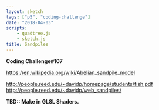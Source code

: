 ```yaml
---
layout: sketch
tags: ["p5", "coding-challenge"]
date: "2018-04-03"
scripts: 
    - quadtree.js
    - sketch.js 
title: Sandpiles
---
```


**Coding Challenge#107**

<https://en.wikipedia.org/wiki/Abelian_sandpile_model>

<http://people.reed.edu/~davidp/homepage/students/fish.pdf>
<http://people.reed.edu/~davidp/web_sandpiles/>

**TBD:: Make in GLSL Shaders.**